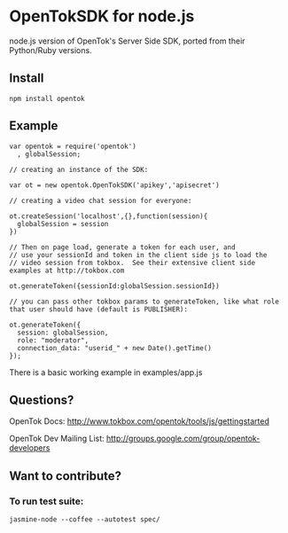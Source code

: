 # OpenTokSDK for node.js

  node.js version of OpenTok's Server Side SDK, ported from their
Python/Ruby versions.

## Install

    npm install opentok

## Example

    var opentok = require('opentok')
      , globalSession;

    // creating an instance of the SDK:

    var ot = new opentok.OpenTokSDK('apikey','apisecret')

    // creating a video chat session for everyone:

    ot.createSession('localhost',{},function(session){
      globalSession = session
    })

    // Then on page load, generate a token for each user, and 
    // use your sessionId and token in the client side js to load the 
    // video session from tokbox.  See their extensive client side examples at http://tokbox.com

    ot.generateToken({sessionId:globalSession.sessionId})

    // you can pass other tokbox params to generateToken, like what role that user should have (default is PUBLISHER):

    ot.generateToken({
      session: globalSession,
      role: "moderator",
      connection_data: "userid_" + new Date().getTime()
    });


  There is a basic working example in examples/app.js


## Questions?

  OpenTok Docs:
  http://www.tokbox.com/opentok/tools/js/gettingstarted

  OpenTok Dev Mailing List:
  http://groups.google.com/group/opentok-developers

## Want to contribute?
### To run test suite:
    jasmine-node --coffee --autotest spec/
